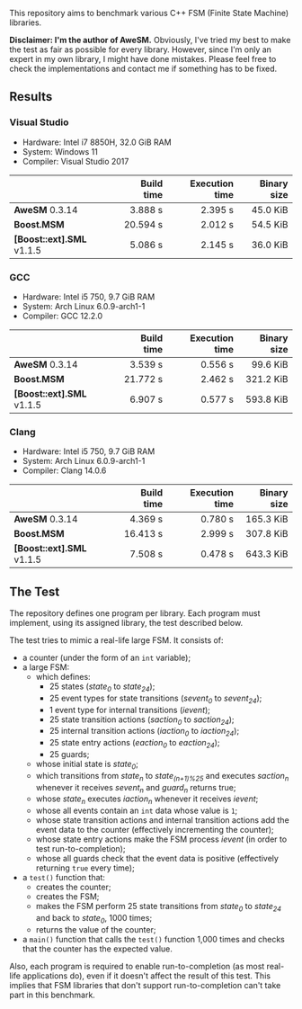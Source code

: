 This repository aims to benchmark various C++ FSM (Finite State Machine) libraries.

**Disclaimer: I'm the author of AweSM.** Obviously, I've tried my best to make the test as fair as possible for every library. However, since I'm only an expert in my own library, I might have done mistakes. Please feel free to check the implementations and contact me if something has to be fixed.

## Results

### Visual Studio

* Hardware: Intel i7 8850H, 32.0 GiB RAM
* System: Windows 11
* Compiler: Visual Studio 2017

| | Build time | Execution time | Binary size
|--|--:|--:|--:|
| **AweSM** 0.3.14 | 3.888 s | 2.395 s | 45.0 KiB
| **Boost.MSM**  | 20.594 s | 2.012 s | 54.5 KiB
| **[Boost::ext].SML** v1.1.5 | 5.086 s | 2.145 s | 36.0 KiB

### GCC

* Hardware: Intel i5 750, 9.7 GiB RAM
* System: Arch Linux 6.0.9-arch1-1
* Compiler: GCC 12.2.0

| | Build time | Execution time | Binary size
|--|--:|--:|--:|
| **AweSM** 0.3.14 | 3.539 s | 0.556 s | 99.6 KiB
| **Boost.MSM**  | 21.772 s | 2.462 s | 321.2 KiB
| **[Boost::ext].SML** v1.1.5 | 6.907 s | 0.577 s | 593.8 KiB

### Clang

* Hardware: Intel i5 750, 9.7 GiB RAM
* System: Arch Linux 6.0.9-arch1-1
* Compiler: Clang 14.0.6

| | Build time | Execution time | Binary size
|--|--:|--:|--:|
| **AweSM** 0.3.14 | 4.369 s | 0.780 s | 165.3 KiB
| **Boost.MSM**  | 16.413 s | 2.999 s | 307.8 KiB
| **[Boost::ext].SML** v1.1.5 | 7.508 s | 0.478 s | 643.3 KiB

## The Test

The repository defines one program per library. Each program must implement, using its assigned library, the test described below.

The test tries to mimic a real-life large FSM. It consists of:

* a counter (under the form of an `int` variable);
* a large FSM:
  * which defines:
    * 25 states (*state<sub>0</sub>* to *state<sub>24</sub>*);
    * 25 event types for state transitions (*sevent<sub>0</sub>* to *sevent<sub>24</sub>*);
    * 1 event type for internal transitions (*ievent*);
    * 25 state transition actions (*saction<sub>0</sub>* to *saction<sub>24</sub>*);
    * 25 internal transition actions (*iaction<sub>0</sub>* to *iaction<sub>24</sub>*);
    * 25 state entry actions (*eaction<sub>0</sub>* to *eaction<sub>24</sub>*);
    * 25 guards;
  * whose initial state is *state<sub>0</sub>*;
  * which transitions from *state<sub>n</sub>* to *state<sub>(n+1)%25</sub>* and executes *saction<sub>n</sub>* whenever it receives *sevent<sub>n</sub>* and *guard<sub>n</sub>* returns true;
  * whose *state<sub>n</sub>* executes *iaction<sub>n</sub>* whenever it receives *ievent*;
  * whose all events contain an `int` data whose value is `1`;
  * whose state transition actions and internal transition actions add the event data to the counter (effectively incrementing the counter);
  * whose state entry actions make the FSM process *ievent* (in order to test run-to-completion);
  * whose all guards check that the event data is positive (effectively returning `true` every time);
* a `test()` function that:
  * creates the counter;
  * creates the FSM;
  * makes the FSM perform 25 state transitions from *state<sub>0</sub>* to *state<sub>24</sub>* and back to *state<sub>0</sub>*, 1000 times;
  * returns the value of the counter;
* a `main()` function that calls the `test()` function 1,000 times and checks that the counter has the expected value.

Also, each program is required to enable run-to-completion (as most real-life applications do), even if it doesn't affect the result of this test. This implies that FSM libraries that don't support run-to-completion can't take part in this benchmark.
